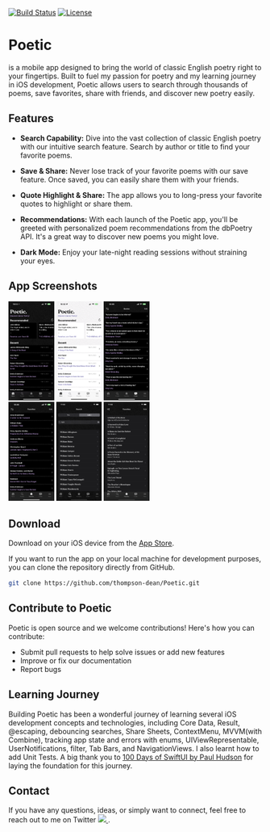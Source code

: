 [![Build Status](https://app.bitrise.io/app/e99fded6-87bd-4590-82bd-bbe377b8db99/status.svg?token=BscKkqczQxAiKO6w1Kfucw&branch=main)](https://app.bitrise.io/app/e99fded6-87bd-4590-82bd-bbe377b8db99) [![License](https://img.shields.io/badge/license-MIT-blue.svg)](https://opensource.org/licenses/MIT) 

# Poetic

 is a mobile app designed to bring the world of classic English poetry right to your fingertips. Built to fuel my passion for poetry and my learning journey in iOS development, Poetic allows users to search through thousands of poems, save favorites, share with friends, and discover new poetry easily.

## Features

- **Search Capability:** Dive into the vast collection of classic English poetry with our intuitive search feature. Search by author or title to find your favorite poems.

- **Save & Share:** Never lose track of your favorite poems with our save feature. Once saved, you can easily share them with your friends.

- **Quote Highlight & Share:** The app allows you to long-press your favorite quotes to highlight or share them. 

- **Recommendations:** With each launch of the Poetic app, you'll be greeted with personalized poem recommendations from the dbPoetry API. It's a great way to discover new poems you might love.

- **Dark Mode:** Enjoy your late-night reading sessions without straining your eyes.

## App Screenshots

<img src="https://github.com/thompson-dean/Poetic/blob/main/Poetic/screenshots/screen01.png" width=18% height=18%>  <img src="https://github.com/thompson-dean/Poetic/blob/main/Poetic/screenshots/screen02.png" width=18% height=18%>  <img src="https://github.com/thompson-dean/Poetic/blob/main/Poetic/screenshots/screen03.png" width=18% height=18%> <br> <img src="https://github.com/thompson-dean/Poetic/blob/main/Poetic/screenshots/screen04.png" width=18% height=18%>  <img src="https://github.com/thompson-dean/Poetic/blob/main/Poetic/screenshots/screen05.png" width=18% height=18%> <img src="https://github.com/thompson-dean/Poetic/blob/main/Poetic/screenshots/screen06.png" width=18% height=18%>   

## Download

Download on your iOS device from the [App Store](https://apps.apple.com/us/app/poetic/id1614416936).

If you want to run the app on your local machine for development purposes, you can clone the repository directly from GitHub.

```bash
git clone https://github.com/thompson-dean/Poetic.git
```

## Contribute to Poetic

Poetic is open source and we welcome contributions! Here's how you can contribute:

- Submit pull requests to help solve issues or add new features
- Improve or fix our documentation
- Report bugs

## Learning Journey

Building Poetic has been a wonderful journey of learning several iOS development concepts and technologies, including Core Data, Result, @escaping, debouncing searches, Share Sheets, ContextMenu, MVVM(with Combine), tracking app state and errors with enums, UIViewRepresentable, UserNotifications, filter, Tab Bars, and NavigationViews. I also learnt how to add Unit Tests. A big thank you to [100 Days of SwiftUI by Paul Hudson](https://www.hackingwithswift.com/100/swiftui) for laying the foundation for this journey.

## Contact

If you have any questions, ideas, or simply want to connect, feel free to reach out to me on Twitter
<a href="https://twitter.com/DeanWThompson" target="_blank">
    <img src="https://img.shields.io/badge/Twitter-%40DeanWThompson-1DA1F2?logo=twitter&logoColor=white"/>
  </a>.





